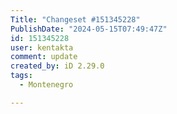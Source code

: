 ```yaml
---
Title: "Changeset #151345228"
PublishDate: "2024-05-15T07:49:47Z"
id: 151345228
user: kentakta
comment: update
created_by: iD 2.29.0
tags:
  - Montenegro

---
```

